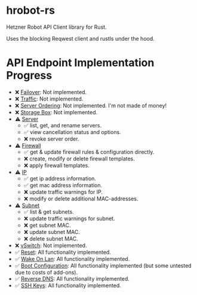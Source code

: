 # hrobot-rs
Hetzner Robot API Client library for Rust.

Uses the blocking Reqwest client and rustls under the hood.

# API Endpoint Implementation Progress

* ❌ [Failover](https://robot.your-server.de/doc/webservice/en.html#failover): Not implemented.
* ❌ [Traffic](https://robot.your-server.de/doc/webservice/en.html#traffic): Not implemented.
* ❌ [Server Ordering](https://robot.your-server.de/doc/webservice/en.html#server-ordering): Not implemented. I'm not made of money!
* ❌ [Storage Box](https://robot.your-server.de/doc/webservice/en.html#storage-box): Not implemented.
* ⚠️ [Server](https://robot.your-server.de/doc/webservice/en.html#server)
    * ✅ list, get, and rename servers.
    * ✅ view cancellation status and options.
    * ❌ revoke server order.
* ⚠️ [Firewall](https://robot.your-server.de/doc/webservice/en.html#firewall)
    * ✅ get & update firewall rules & configuration directly.
    * ❌ create, modify or delete firewall templates.
    * ❌ apply firewall templates.
* ⚠️ [IP](https://robot.your-server.de/doc/webservice/en.html#ip)
    * ✅ get ip address information.
    * ✅ get mac address information.
    * ❌ update traffic warnings for IP.
    * ❌ modify or delete additional MAC-addresses.
* ⚠️ [Subnet](https://robot.your-server.de/doc/webservice/en.html#subnet)
    * ✅ list & get subnets.
    * ❌ update traffic warnings for subnet.
    * ❌ get subnet MAC.
    * ❌ update subnet MAC.
    * ❌ delete subnet MAC.
* ❌ [vSwitch](https://robot.your-server.de/doc/webservice/en.html#vswitch): Not implemented.
* ✅ [Reset](https://robot.your-server.de/doc/webservice/en.html#reset): All functionality implemented.
* ✅ [Wake On Lan](https://robot.your-server.de/doc/webservice/en.html#wake-on-lan): All functionality implemented.
* ✅ [Boot Configuration](https://robot.your-server.de/doc/webservice/en.html#boot-configuration): All functionality implemented (but some untested due to costs of add-ons).
* ✅ [Reverse DNS](https://robot.your-server.de/doc/webservice/en.html#reverse-dns): All functionality implemented.
* ✅ [SSH Keys](https://robot.your-server.de/doc/webservice/en.html#ssh-keys): All functionality implemented.
